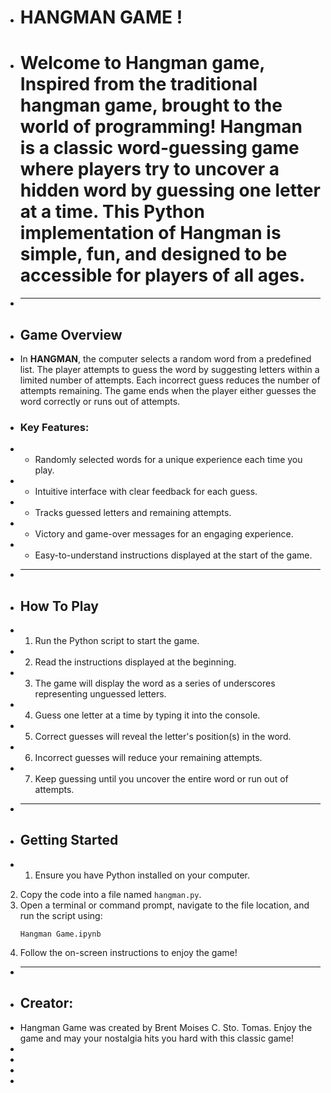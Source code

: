 + # HANGMAN GAME !
+ # Welcome to Hangman game, Inspired from the traditional hangman game, brought to the world of programming! Hangman is a classic word-guessing game where players try to uncover a hidden word by guessing one letter at a time. This Python implementation of Hangman is simple, fun, and designed to be accessible for players of all ages.
+ ---
+ ## Game Overview
+ In **HANGMAN**, the computer selects a random word from a predefined list. The player attempts to guess the word by suggesting letters within a limited number of attempts. Each incorrect guess reduces the number of attempts remaining. The game ends when the player either guesses the word correctly or runs out of attempts.
+ ### Key Features:
+ - Randomly selected words for a unique experience each time you play.
+ - Intuitive interface with clear feedback for each guess.
+ - Tracks guessed letters and remaining attempts.
+ - Victory and game-over messages for an engaging experience.
+ - Easy-to-understand instructions displayed at the start of the game.
+ ---
+ ## How To Play
+ 1. Run the Python script to start the game.
+ 2. Read the instructions displayed at the beginning.
+ 3. The game will display the word as a series of underscores representing unguessed letters.
+ 4. Guess one letter at a time by typing it into the console.
+ 5. Correct guesses will reveal the letter's position(s) in the word.
+ 6. Incorrect guesses will reduce your remaining attempts.
+ 7. Keep guessing until you uncover the entire word or run out of attempts.
+ ---
+ ## Getting Started
+ 1. Ensure you have Python installed on your computer.
2. Copy the code into a file named `hangman.py`.
3. Open a terminal or command prompt, navigate to the file location, and run the script using:
   ```
   Hangman Game.ipynb
   ```
4. Follow the on-screen instructions to enjoy the game!
+ ---
+ ## Creator:
+ Hangman Game was created by Brent Moises C. Sto. Tomas. Enjoy the game and may your nostalgia hits you hard with this classic game!
+
+
+
+


